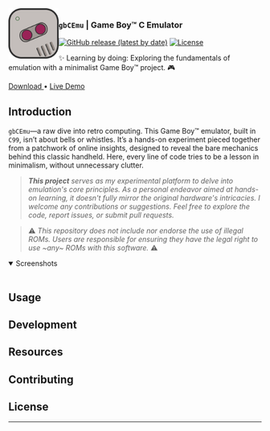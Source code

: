 <picture>
  <source media="(prefers-color-scheme: dark)" srcset="./.github/assets/logo.svg">
  <img alt="LeveGL Logo" src="./.github/assets/logo.svg" width="100px" align="left">
</picture>

### `gbCEmu` | Game Boy™ C Emulator

[![GitHub release (latest by date)](https://img.shields.io/github/v/release/SOHNE/gbCEmu?style=flat)](https://github.com/SOHNE/gbCEmu/releases/latest)
[![License](https://img.shields.io/github/license/SOHNE/gbCEmu?style=flat)](https://github.com/SOHNE/gbCEmu/blob/main/LICENSE)
<!--[![gbCEmu Examples builds](https://github.com/SOHNE/gbCEmu/actions/workflows/build.yml/badge.svg?branch=stable)](https://github.com/SOHNE/gbCEmu/actions/workflows/build.yml)-->


✨ Learning by doing: Exploring the fundamentals of emulation with a minimalist Game Boy™ project. 🎮

<div flex="true">
  <a href="https://github.com/SOHNE/gbCEmu/releases">
    Download
  </a>
  •
  <a href="#">
    Live Demo
  </a>
</div>

## Introduction

`gbCEmu`—a raw dive into retro computing. This Game Boy™ emulator, built in `C99`, isn’t about bells or whistles. It’s a hands-on experiment pieced together from a patchwork of online insights, designed to reveal the bare mechanics behind this classic handheld. Here, every line of code tries to be a lesson in minimalism, without unnecessary clutter.

> _**This project** serves as my experimental platform to delve into emulation's core principles. As a personal endeavor aimed at hands-on learning, it doesn't fully mirror the original hardware's intricacies. I welcome any contributions or suggestions. Feel free to explore the code, report issues, or submit pull requests._

> ⚠️ _This repository does not include nor endorse the use of illegal ROMs. Users are responsible for ensuring they have the legal right to use ~any~ ROMs with this software._ ⚠️ 

<details open>
<summary>
 Screenshots
</summary> <br />

</details>

## Usage

## Development

## Resources

## Contributing

## License

---

